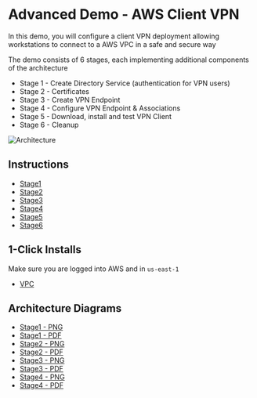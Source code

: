 # Advanced Demo - AWS Client VPN

In this demo, you will configure a client VPN deployment allowing workstations to connect to a AWS VPC in a safe and secure way

The demo consists of 6 stages, each implementing additional components of the architecture  

- Stage 1 - Create Directory Service (authentication for VPN users)
- Stage 2 - Certificates
- Stage 3 - Create VPN Endpoint
- Stage 4 - Configure VPN Endpoint & Associations
- Stage 5 - Download, install and test VPN Client
- Stage 6 - Cleanup

![Architecture](https://github.com/acantril/learn-cantrill-io-labs/raw/master/aws-client-vpn/Architecture.png)

## Instructions

- [Stage1](https://github.com/acantril/learn-cantrill-io-labs/blob/master/aws-client-vpn/02_LABINSTRUCTIONS/STAGE1.md)
- [Stage2](https://github.com/acantril/learn-cantrill-io-labs/blob/master/aws-client-vpn/02_LABINSTRUCTIONS/STAGE2.md)
- [Stage3](https://github.com/acantril/learn-cantrill-io-labs/blob/master/aws-client-vpn/02_LABINSTRUCTIONS/STAGE3.md)
- [Stage4](https://github.com/acantril/learn-cantrill-io-labs/blob/master/aws-client-vpn/02_LABINSTRUCTIONS/STAGE4.md)
- [Stage5](https://github.com/acantril/learn-cantrill-io-labs/blob/master/aws-client-vpn/02_LABINSTRUCTIONS/STAGE5.md)
- [Stage6](https://github.com/acantril/learn-cantrill-io-labs/blob/master/aws-client-vpn/02_LABINSTRUCTIONS/STAGE6.md)

## 1-Click Installs
Make sure you are logged into AWS and in `us-east-1`  

- [VPC](https://console.aws.amazon.com/cloudformation/home?region=us-east-1#/stacks/quickcreate?templateURL=https://learn-cantrill-labs.s3.amazonaws.com/aws-client-vpn/A4LVPC.yaml&stackName=A4L)

## Architecture Diagrams

- [Stage1 - PNG](https://github.com/acantril/learn-cantrill-io-labs/blob/master/aws-client-vpn/02_LABINSTRUCTIONS/STAGE1.png)
- [Stage1 - PDF](https://github.com/acantril/learn-cantrill-io-labs/blob/master/aws-client-vpn/02_LABINSTRUCTIONS/STAGE1.pdf)
- [Stage2 - PNG](https://github.com/acantril/learn-cantrill-io-labs/blob/master/aws-client-vpn/02_LABINSTRUCTIONS/STAGE2.png)
- [Stage2 - PDF](https://github.com/acantril/learn-cantrill-io-labs/blob/master/aws-client-vpn/02_LABINSTRUCTIONS/STAGE2.pdf)
- [Stage3 - PNG](https://github.com/acantril/learn-cantrill-io-labs/blob/master/aws-client-vpn/02_LABINSTRUCTIONS/STAGE3S.png)
- [Stage3 - PDF](https://github.com/acantril/learn-cantrill-io-labs/blob/master/aws-client-vpn/02_LABINSTRUCTIONS/STAGE3.pdf)
- [Stage4 - PNG](https://github.com/acantril/learn-cantrill-io-labs/blob/master/aws-client-vpn/02_LABINSTRUCTIONS/STAGE4.png)
- [Stage4 - PDF](https://github.com/acantril/learn-cantrill-io-labs/blob/master/aws-client-vpn/02_LABINSTRUCTIONS/STAGE4.pdf)






